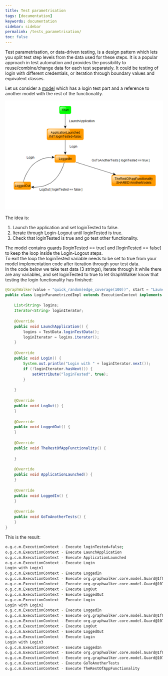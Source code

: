 ```yaml
---
title: Test parametrisation
tags: [documentation]
keywords: documentation
sidebar: sidebar
permalink: /tests_parametrisation/
toc: false
---
```


Test parametrisation, or data-driven testing, is a design pattern which lets you split test step levels from the data used for these steps. 
It is a popular approach in test automation and provides the possibility to reuse/combine/change data for each test separately. 
It could be testing of login with different credentials, or iteration through boundary values and equivalent classes. 

Let us consider a <a download="LoginParametrized.graphml" href="/images/LoginParametrized.graphml">model</a> which has a login test part and a reference to another model with the rest of the functionality.

<a download="LoginParametrized.graphml" href="/images/LoginParametrized.graphml"><img src="/images/LoginParametrized.png" alt="LoginParametrized"></a>

The idea is:

1. Launch the application and set loginTested to false.
2. Iterate through Login-Logout until loginTested is true.  
3. Check that loginTested is true and go test other functionality.  

The model contains [guards](/yed_model_syntax/#guards---only-for-an-edge) [loginTested == true] and [loginTested == false] to keep the loop inside the Login-Logout steps.  
To exit the loop the loginTested variable needs to be set to true from your model implementation code after iteration through your test data.  
In the code below we take test data (3 strings), iterate through it while there are any variables, and set loginTested to true to let GraphWalker know that testing the login functionality has finished:

```java
@GraphWalker(value = "quick_random(edge_coverage(100))", start = "LaunchApplication")
public class LoginParametrizedImpl extends ExecutionContext implements LoginParametrized {

    List<String> logins;
    Iterator<String> loginIterator;

    @Override
    public void LaunchApplication() {
        logins = TestData.loginTestData();
        loginIterator = logins.iterator();
    }

    @Override
    public void Login() {
        System.out.println("Login with " + loginIterator.next());
        if (!loginIterator.hasNext()) {
            setAttribute("loginTested", true);
        }

    }

    @Override
    public void LogOut() {
    }

    @Override
    public void LoggedOut() {
    }

    @Override
    public void TheRestOfAppFunctionality() {

    }

    @Override
    public void ApplicationLaunched() {
    }

    @Override
    public void LoggedIn() {
    }

    @Override
    public void GoToAnotherTests() {
    }
}
```

This is the result:

```sh
o.g.c.m.ExecutionContext - Execute loginTested=false;
o.g.c.m.ExecutionContext - Execute LaunchApplication
o.g.c.m.ExecutionContext - Execute ApplicationLaunched
o.g.c.m.ExecutionContext - Execute Login
Login with Login1
o.g.c.m.ExecutionContext - Execute LoggedIn
o.g.c.m.ExecutionContext - Execute org.graphwalker.core.model.Guard@1f80f80  loginTested == false 
o.g.c.m.ExecutionContext - Execute org.graphwalker.core.model.Guard@1077bf0  loginTested == true 
o.g.c.m.ExecutionContext - Execute LogOut
o.g.c.m.ExecutionContext - Execute LoggedOut
o.g.c.m.ExecutionContext - Execute Login
Login with Login2
o.g.c.m.ExecutionContext - Execute LoggedIn
o.g.c.m.ExecutionContext - Execute org.graphwalker.core.model.Guard@1f80f80  loginTested == false 
o.g.c.m.ExecutionContext - Execute org.graphwalker.core.model.Guard@1077bf0  loginTested == true 
o.g.c.m.ExecutionContext - Execute LogOut
o.g.c.m.ExecutionContext - Execute LoggedOut
o.g.c.m.ExecutionContext - Execute Login
Login with Login3
o.g.c.m.ExecutionContext - Execute LoggedIn
o.g.c.m.ExecutionContext - Execute org.graphwalker.core.model.Guard@1f80f80  loginTested == false 
o.g.c.m.ExecutionContext - Execute org.graphwalker.core.model.Guard@1077bf0  loginTested == true 
o.g.c.m.ExecutionContext - Execute GoToAnotherTests
o.g.c.m.ExecutionContext - Execute TheRestOfAppFunctionality

```


